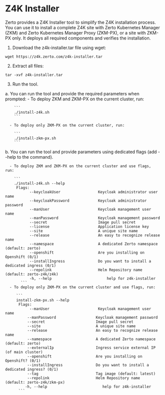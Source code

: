 # Z4K Installer

Zerto provides a Z4K Installer tool to simplify the Z4K installation process. You can use it to install a complete Z4K site with Zerto Kubernetes Manager (ZKM) and Zerto Kubernetes Manager Proxy (ZKM-PX), or a site with ZKM-PX only. It deploys all required components and verifies the installation.

1. Download the z4k-installer.tar file using wget:

  ```
  wget https://z4k.zerto.com/z4k-installer.tar
  ```

2. Extract all files:

  ```
  tar -xvf z4k-installer.tar
  ```

3. Run the tool.

  a.  You can run the tool and provide the required parameters when prompted:
      - To deploy ZKM and ZKM-PX on the current cluster, run:
    
        ```
        ./install-z4k.sh
        ```
      
      - To deploy only ZKM-PX on the current cluster, run:
    
        ```
        ./install-zkm-px.sh 
        ```
  b. You can run the tool and provide parameters using dedicated flags (add --help to the command).
   
      - To deploy ZKM and ZKM-PX on the current cluster and use flags, run:
   
        ```
        ./install-z4k.sh --help
         Flags:
               --keycloakUser                 Keycloak administrator user name
               --keycloakPassword             Keycloak administrator password
               --manUser                      Keycloak management user name
               --manPassword                  Keycloak management password
               --secret                       Image pull secret
               --license                      Application license key
               --site                         A unique site name
               --release                      An easy to recognize release name
               --namespace                    A dedicated Zerto namespace (default: zerto)
               --openshift                    Are you installing on Openshift (0/1)
               --installIngress               Do you want to install a dedicated ingress (0/1)
               --repolink                     Helm Repository name (default: zerto-z4k/z4k)
               -h, --help                         help for z4k-installer
           ```
      - To deploy only ZKM-PX on the current cluster and use flags, run:
   
         ```
         install-zkm-px.sh --help
          Flags:
               --manUser                      Keycloak management user name
              --manPassword                  Keycloak management password
              --secret                       Image pull secret
              --site                         A unique site name
              --release                      An easy to recognize release name
              --namespace                    A dedicated Zerto namespace (default: zerto)
              --externalIp                   Ingress service external IP (of main cluster)
              --openshift                    Are you installing on Openshift? (0/1)
              --installIngress               Do you want to install a dedicated ingress? (0/1)
              --tag                          Tag image (default: latest)
              --repolink                     Helm Repository name (default: zerto-z4k/zkm-px)
             -h, --help                         help for z4k-installer
          ```
